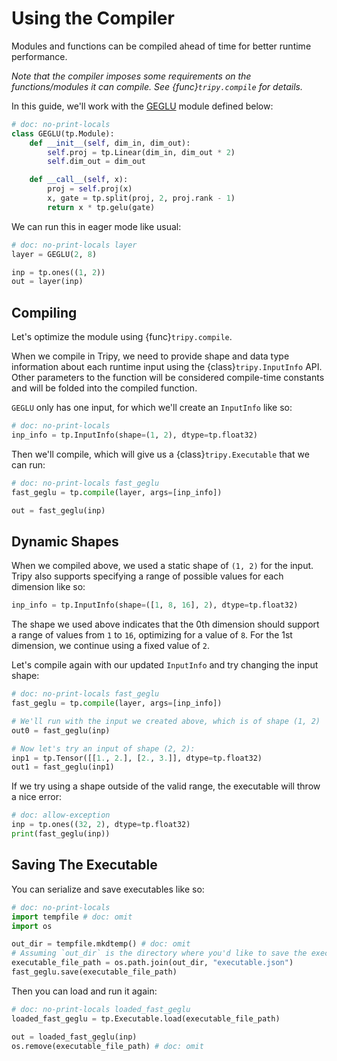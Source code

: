 # Using the Compiler

Modules and functions can be compiled ahead of time for better runtime performance.

*Note that the compiler imposes some requirements on the functions/modules it can compile.*
*See {func}`tripy.compile` for details.*

In this guide, we'll work with the [GEGLU](https://arxiv.org/abs/2002.05202v1) module defined below:

```py
# doc: no-print-locals
class GEGLU(tp.Module):
    def __init__(self, dim_in, dim_out):
        self.proj = tp.Linear(dim_in, dim_out * 2)
        self.dim_out = dim_out

    def __call__(self, x):
        proj = self.proj(x)
        x, gate = tp.split(proj, 2, proj.rank - 1)
        return x * tp.gelu(gate)
```

We can run this in eager mode like usual:

```py
# doc: no-print-locals layer
layer = GEGLU(2, 8)

inp = tp.ones((1, 2))
out = layer(inp)
```

## Compiling

Let's optimize the module using {func}`tripy.compile`.

When we compile in Tripy, we need to provide shape and data type information about each runtime input
using the {class}`tripy.InputInfo` API. Other parameters to the function will be considered compile-time
constants and will be folded into the compiled function.

`GEGLU` only has one input, for which we'll create an `InputInfo` like so:
```py
# doc: no-print-locals
inp_info = tp.InputInfo(shape=(1, 2), dtype=tp.float32)
```

Then we'll compile, which will give us a {class}`tripy.Executable` that we can run:

```py
# doc: no-print-locals fast_geglu
fast_geglu = tp.compile(layer, args=[inp_info])

out = fast_geglu(inp)
```

## Dynamic Shapes

When we compiled above, we used a static shape of `(1, 2)` for the input.
Tripy also supports specifying a range of possible values for each dimension like so:

```py
inp_info = tp.InputInfo(shape=([1, 8, 16], 2), dtype=tp.float32)
```

The shape we used above indicates that the 0th dimension should support a range of values
from `1` to `16`, optimizing for a value of `8`. For the 1st dimension, we continue using
a fixed value of `2`.

Let's compile again with our updated `InputInfo` and try changing the input shape:

```py
# doc: no-print-locals fast_geglu
fast_geglu = tp.compile(layer, args=[inp_info])

# We'll run with the input we created above, which is of shape (1, 2)
out0 = fast_geglu(inp)

# Now let's try an input of shape (2, 2):
inp1 = tp.Tensor([[1., 2.], [2., 3.]], dtype=tp.float32)
out1 = fast_geglu(inp1)
```

If we try using a shape outside of the valid range, the executable will throw a nice error:

<!-- Tripy: TEST: XFAIL Start -->
```py
# doc: allow-exception
inp = tp.ones((32, 2), dtype=tp.float32)
print(fast_geglu(inp))
```
<!-- Tripy: TEST: XFAIL End -->


## Saving The Executable

You can serialize and save executables like so:

```py
# doc: no-print-locals
import tempfile # doc: omit
import os

out_dir = tempfile.mkdtemp() # doc: omit
# Assuming `out_dir` is the directory where you'd like to save the executable:
executable_file_path = os.path.join(out_dir, "executable.json")
fast_geglu.save(executable_file_path)
```

Then you can load and run it again:

```py
# doc: no-print-locals loaded_fast_geglu
loaded_fast_geglu = tp.Executable.load(executable_file_path)

out = loaded_fast_geglu(inp)
os.remove(executable_file_path) # doc: omit
```
